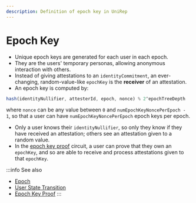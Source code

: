 ```yaml
---
description: Definition of epoch key in UniRep
---
```


# Epoch Key

* Unique epoch keys are generated for each user in each epoch.
* They are the users' temporary personas, allowing anonymous interaction with others.
* Instead of giving attestations to an `identityCommitment`, an ever-changing, random-value-like `epochKey` is the **receiver** of an attestation.
* An epoch key is computed by:

```typescript
hash(identityNullifier, attesterId, epoch, nonce) % 2^epochTreeDepth
```

where `nonce` can be any value between `0` and `numEpochKeyNoncePerEpoch - 1`, so that a user can have `numEpochKeyNoncePerEpoch` epoch keys per epoch.

* Only a user knows their `identityNullifier`, so only they know if they have received an attestation; others see an attestation given to a random value.
* In the [epoch key proof](../circuits-api/circuits#epoch-key-proof) circuit, a user can prove that they own an `epochKey`, and so are able to receive and process attestations given to that `epochKey`.

:::info
See also

* [Epoch](epoch.md)
* [User State Transition](user-state-transition.md)
* [Epoch Key Proof](../circuits-api/circuits.md#epoch-key-proof)
:::

